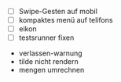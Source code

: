 - [ ] Swipe-Gesten auf mobil
- [ ] kompaktes menü auf telifons
- [ ] eikon
- [ ] testsrunner fixen

- verlassen-warnung
- tilde nicht rendern
- mengen umrechnen
